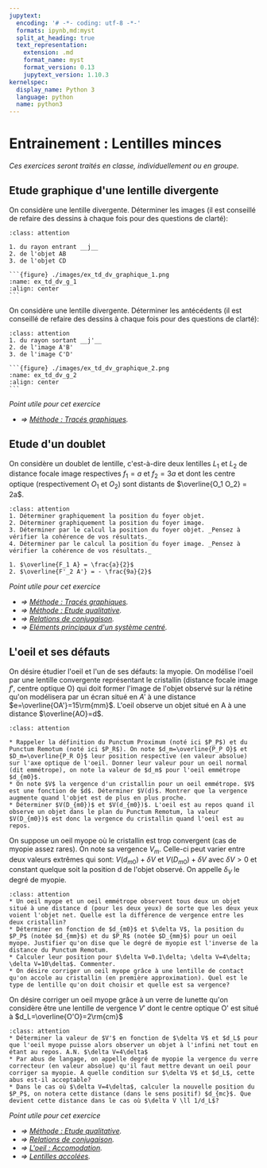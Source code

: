 ```yaml
---
jupytext:
  encoding: '# -*- coding: utf-8 -*-'
  formats: ipynb,md:myst
  split_at_heading: true
  text_representation:
    extension: .md
    format_name: myst
    format_version: 0.13
    jupytext_version: 1.10.3
kernelspec:
  display_name: Python 3
  language: python
  name: python3
---
```

# Entrainement : Lentilles minces
_Ces exercices seront traités en classe, individuellement ou en groupe._

## Etude graphique d'une lentille divergente
On considère une lentille divergente. Déterminer les images (il est conseillé de refaire des dessins à chaque fois pour des questions de clarté):


````{admonition} Exercice 
:class: attention

1. du rayon entrant __j__
2. de l'objet AB
3. de l'objet CD

```{figure} ./images/ex_td_dv_graphique_1.png
:name: ex_td_dv_g_1
:align: center
```
````

On considère une lentille divergente. Déterminer les antécédents (il est conseillé de refaire des dessins à chaque fois pour des questions de clarté):


````{admonition} Exercice 
:class: attention
1. du rayon sortant __j'__
2. de l'image A'B'
3. de l'image C'D'

```{figure} ./images/ex_td_dv_graphique_2.png
:name: ex_td_dv_g_2
:align: center
```
````

_Point utile pour cet exercice_
* _$\Longrightarrow$ [Méthode : Tracés graphiques](traces_gr)._

## Etude d'un doublet
On considère un doublet de lentille, c'est-à-dire deux lentilles $L_1$ et $L_2$ de distance focale image respectives $f_1  = a$ et $f_2 = 3a$ et dont les centre optique (respectivement $O_1$ et $O_2$) sont distants de $\overline{O_1 O_2} = 2a$.


````{admonition} Exercice 
:class: attention
1. Déterminer graphiquement la position du foyer objet.
2. Déterminer graphiquement la position du foyer image.
3. Déterminer par le calcul la position du foyer objet. _Pensez à vérifier la cohérence de vos résultats._
4. Déterminer par le calcul la position du foyer image. _Pensez à vérifier la cohérence de vos résultats._
````

````{topic} Eléments de réponse (sans justification)
1. $\overline{F_1 A} = \frac{a}{2}$
2. $\overline{F'_2 A'} = - \frac{9a}{2}$
````

_Point utile pour cet exercice_
* _$\Longrightarrow$ [Méthode : Tracés graphiques](traces_gr)._
* _$\Longrightarrow$ [Méthode : Etude qualitative](lentille_qu)._
* _$\Longrightarrow$ [Relations de conjugaison](conjugaison)._
* _$\Longrightarrow$ [Eléments principaux d'un système centré](foyers)._


## L'oeil et ses défauts
On désire étudier l'oeil et l'un de ses défauts: la myopie. On modélise l'oeil par une lentille convergente représentant le cristallin (distance focale image $f'$, centre optique O) qui doit former l'image de l'objet observé sur la rétine qu'on modélisera par un écran situé en $A'$ à une distance $e=\overline{OA'}=15\rm{mm}$. L'oeil observe un objet situé en A à une distance $\overline{AO}=d$.


````{admonition} Exercice 
:class: attention

* Rappeler la définition du Punctum Proximum (noté ici $P_P$) et du Punctum Remotum (noté ici $P_R$). On note $d_m=\overline{P_P O}$ et $D_m=\overline{P_R O}$ leur position respective (en valeur absolue) sur l'axe optique de l'oeil. Donner leur valeur pour un oeil normal (dit emmétrope), on note la valeur de $d_m$ pour l'oeil emmétrope $d_{m0}$.
* On note $V$ la vergence d'un cristallin pour un oeil emmétrope. $V$ est une fonction de $d$. Déterminer $V(d)$. Montrer que la vergence augmente quand l'objet est de plus en plus proche.
* Déterminer $V(D_{m0})$ et $V(d_{m0})$. L'oeil est au repos quand il observe un objet dans le plan du Punctum Remotum, la valeur $V(D_{m0})$ est donc la vergence du cristallin quand l'oeil est au repos.
````

On suppose un oeil myope où le cristallin est trop convergent (cas de myopie assez rares). On note sa vergence $V_m$. Celle-ci peut varier entre deux valeurs extrêmes qui sont: $V(d_{m0})+\delta V$ et $V(D_{m0})+\delta V$ avec $\delta V > 0$ et constant quelque soit la position d de l'objet observé. On appelle $\delta_V$ le degré de myopie.


````{admonition} Exercice 
:class: attention
* Un oeil myope et un oeil emmétrope observent tous deux un objet situé à une distance d (pour les deux yeux) de sorte que les deux yeux voient l'objet net. Quelle est la différence de vergence entre les deux cristallin?
* Déterminer en fonction de $d_{m0}$ et $\delta V$, la position du $P_P$ (notée $d_{mm}$) et du $P_R$ (notée $D_{mm}$) pour un oeil myope. Justifier qu'on dise que le degré de myopie est l'inverse de la distance du Punctum Remotum.
* Calculer leur position pour $\delta V=0.1\delta; \delta V=4\delta; \delta V=10\delta$. Commenter.
* On désire corriger un oeil myope grâce à une lentille de contact qu'on accole au cristallin (en première approximation). Quel est le type de lentille qu'on doit choisir et quelle est sa vergence?
````

On désire corriger un oeil myope grâce à un verre de lunette qu'on considère être une lentille de vergence $V'$ dont le centre optique O' est situé à $d_L=\overline{O'O}=2\rm{cm}$


````{admonition} Exercice 
:class: attention
* Déterminer la valeur de $V'$ en fonction de $\delta V$ et $d_L$ pour que l'oeil myope puisse alors observer un objet à l'infini net tout en étant au repos. A.N. $\delta V=4\delta$
* Par abus de langage, on appelle degré de myopie la vergence du verre correcteur (en valeur absolue) qu'il faut mettre devant un oeil pour corriger sa myopie. A quelle condition sur $\delta V$ et $d_L$, cette abus est-il acceptable?
* Dans le cas où $\delta V=4\delta$, calculer la nouvelle position du $P_P$, on notera cette distance (dans le sens positif) $d_{mc}$. Que devient cette distance dans le cas où $\delta V \ll 1/d_L$?
````
_Point utile pour cet exercice_
* _$\Longrightarrow$ [Méthode : Etude qualitative](lentille_qu)._
* _$\Longrightarrow$ [Relations de conjugaison](conjugaison)._
* _$\Longrightarrow$ [L'oeil : Accomodation]((oeil_acco))._
* _$\Longrightarrow$ [Lentilles accolées](lentilles_acco)._